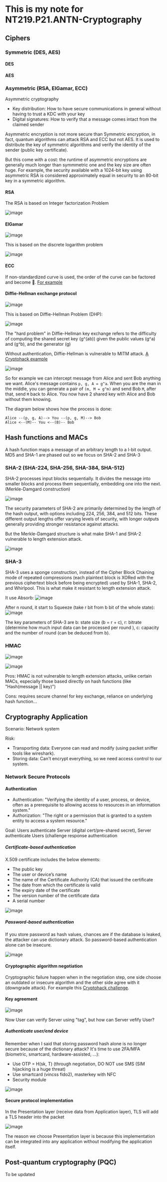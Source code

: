 # This is my note for NT219.P21.ANTN-Cryptography
## Ciphers
### Symmetric (DES, AES)
#### DES
#### AES
### Asymmetric (RSA, ElGamar, ECC)
Asymmetric cryptography
- Key distribution: How to have secure communications in general without having to trust a KDC with your key
- Digital signatures: How to verify that a message comes intact from the claimed sender

Asymmetric encryption is not more secure than Symmetric encryption, in fact, quantum algorithms can attack RSA and ECC but not AES. It is used to distribute the key of symmetric algorithms and verify the identity of the sender (public key certificate).

But this come with a cost: the runtime of asymmetric encryptions are generally much longer than symmmetric one and the key size are often huge. For example, the security available with a 1024-bit key using asymmetric RSA is considered approximately equal in security to an 80-bit key in a symmetric algorithm.
#### RSA

The RSA is based on Integer factorization Problem

![image](https://github.com/user-attachments/assets/78ad128a-7e16-4375-a094-b3ca59774b53)

#### ElGamar

![image](https://github.com/user-attachments/assets/8e1cdd23-aa83-437d-b882-f3e4fefd1ca8)

This is based on the discrete logarithm problem

![image](https://github.com/user-attachments/assets/194d15a7-9dad-4eac-8a9e-350a1eb1abc5)

#### ECC

If non-standardized curve is used, the order of the curve can be factored and become 🍌. [For example](https://github.com/san601/Cryptography-Bible/blob/main/Writeup/Elliptic-Curves.md#smooth-criminal)

#### Diffie-Hellman exchange protocol

![image](https://github.com/user-attachments/assets/196ec6cb-dfac-44da-a100-a8a562cfd070)

This is based on Diffie-Hellman Problem (DHP):

![image](https://github.com/user-attachments/assets/487afb8a-a34b-4e30-9f3b-c0835595c3cf)

The "hard problem" in Diffie-Hellman key exchange refers to the difficulty of computing the shared secret key (g^(ab)) given the public values (g^a) and (g^b), and the generator (g)

Without authentication, Diffie-Hellman is vulnerable to MITM attack. [A Cryptohack example](https://github.com/san601/Cryptography-Bible/blob/main/Writeup/Diffie-Hellman.md#man-in-the-middle-attack)

![image](https://github.com/user-attachments/assets/2e0a9fe5-72a2-48ab-9d1b-98082df52a94)

So for example we can intercept message from Alice and sent Bob anything we want. Alice's message contains `p, g, A = g^a`. When you are the man in the middle, you can generate a pair of `(m, M = g^m)` and send Bob `M`, after that, send `M` back to Alice. You now have 2 shared key with Alice and Bob without them knowing.

The diagram below shows how the process is done:

```
Alice --(p, g, A)--> You --(p, g, M)--> Bob
Alice <--(M)-- You <--(B)-- Bob
```

## Hash functions and MACs
A hash function maps a message of an arbitrary length to a l-bit output. MD5 and SHA-1 are phased out so we focus on SHA-2 and SHA-3

### SHA-2 (SHA-224, SHA-256, SHA-384, SHA-512)
SHA-2 processes input blocks sequentially. It divides the message into smaller blocks and process them sequentially, embedding one into the next. (Merkle-Damgard construction)

![image](https://github.com/user-attachments/assets/e26fe051-c5bd-4e35-aae3-d31afff8b63e)

The security parameters of SHA-2 are primarily determined by the length of the hash output, with options including 224, 256, 384, and 512 bits. These different output lengths offer varying levels of security, with longer outputs generally providing stronger resistance against attacks. 

But the Merkle-Damgard structure is what make SHA-1 and SHA-2 vulnerable to length extension attack. 

![image](https://github.com/user-attachments/assets/a2a44d41-28e7-4121-b01c-9733bfcdcee5)

### SHA-3
SHA-3 uses a sponge construction, instead of the Cipher Block Chaining mode of repeated compressions (each plaintext block is XORed with the previous ciphertext block before being encrypted) used by SHA-1, SHA-2, and Whirlpool. This is what make it resistant to length extension attack.

It use Absorb:
![image](https://github.com/user-attachments/assets/24e80995-222e-4fe6-b521-5e4403a446ac)

After n round, it start to Squeeze (take r bit from b bit of the whole state):
![image](https://github.com/user-attachments/assets/254082c7-f3d4-4c57-a5fa-0e0b4a0c0430)

The key parameters of SHA-3 are b: state size (b = r + c), r: bitrate (determine how much input data can be processed per round ), c: capacity and the number of round (can be deduced from b).

### HMAC
![image](https://github.com/user-attachments/assets/32a3f8a1-29cb-4197-85ea-120d281c2f5b)

![image](https://github.com/user-attachments/assets/cfdee0f2-24da-44d1-ae8b-c0e1ac1a0483)

Pros: HMAC is not vulnerable to length extension attacks, unlike certain MACs, especially those based directly on hash functions (like "Hash(message || key)")

Cons: requires secure channel for key exchange, reliance on underlying hash function...

## Cryptography Application
Scenario: Network system

Risk: 
- Transporting data: Everyone can read and modify (using packet sniffer tools like wireshark).
- Storing data: Can't encrypt everything, so we need access control to our system.
### Network Secure Protocols
#### Authentication
- Authentication: "Verifying the identity of a user, process, or device, often as a prerequisite to allowing access to resources in an information system."
- Authorization: "The right or a permission that is granted to a system entity to access a system resource."

Goal: Users authenticate Server (digital cert/pre-shared secret), Server authenticate Users (challenge response authentication

##### Certificate-based authentication
X.509 certificate includes the below elements:

- The public key
- The user or device’s name
- The name of the Certificate Authority (CA) that issued the certificate
- The date from which the certificate is valid
- The expiry date of the certificate
- The version number of the certificate data
- A serial number

![image](https://github.com/user-attachments/assets/2b8895ea-f764-4643-ab58-9ee497de2cb0)

##### Password-based authentication
If you store password as hash values, chances are if the database is leaked, the attacker can use dictionary attack. So password-based authentication alone can be insecure.

![image](https://github.com/user-attachments/assets/6eafa626-b3d0-4e80-84fc-9636235d3ce4)

#### Cryptographic algorithm negotiation
Cryptographic failure happen when in the negotiation step, one side choose an outdated or insecure algorithm and the other side agree with it (downgrade attack). For example this [Cryptohack challenge](https://github.com/san601/Cryptography-Bible/blob/main/Writeup/Diffie-Hellman.md#export-grade).

#### Key agreement

![image](https://github.com/user-attachments/assets/4dc16500-6a03-4701-83c2-759cc04e58ec)

Now User can verify Server using "tag", but how can Server vefify User?

##### Authenticate user/end device
Remember when I said that storing password hash alone is no longer secure because of the dictionary attack? It's time to use 2FA/MFA (biometric, smartcard, hardware-assisted, ...):
- Use OTP = H(sk, T) (through negotiation, DO NOT use SMS (SIM hijacking is a huge threat)
- Use smartcard (vincss fido2), masterkey with NFC
- Security module

![image](https://github.com/user-attachments/assets/b8cbcecc-da36-4ddd-8b0c-2693bf42929c)

#### Secure protocol implementation
In the Presentation layer (receive data from Application layer), TLS will add a TLS header into the packet

![image](https://github.com/user-attachments/assets/ae6f7592-6809-47a2-82f7-cfbb307c981d)

The reason we choose Presentation layer is because this implementation can be integrated into any application without modifying the application itself.

## Post-quantum cryptography (PQC)
To be updated
